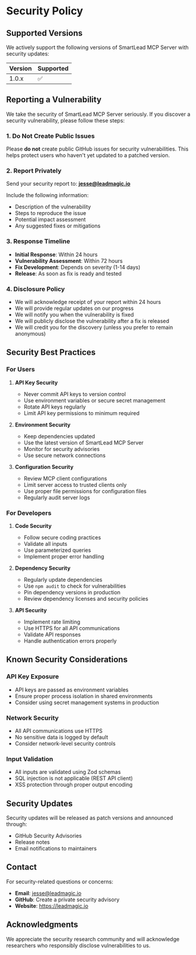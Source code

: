 # Security Policy

## Supported Versions

We actively support the following versions of SmartLead MCP Server with security updates:

| Version | Supported          |
| ------- | ------------------ |
| 1.0.x   | :white_check_mark: |

## Reporting a Vulnerability

We take the security of SmartLead MCP Server seriously. If you discover a security vulnerability, please follow these steps:

### 1. Do Not Create Public Issues

Please **do not** create public GitHub issues for security vulnerabilities. This helps protect users who haven't yet updated to a patched version.

### 2. Report Privately

Send your security report to: **jesse@leadmagic.io**

Include the following information:
- Description of the vulnerability
- Steps to reproduce the issue
- Potential impact assessment
- Any suggested fixes or mitigations

### 3. Response Timeline

- **Initial Response**: Within 24 hours
- **Vulnerability Assessment**: Within 72 hours
- **Fix Development**: Depends on severity (1-14 days)
- **Release**: As soon as fix is ready and tested

### 4. Disclosure Policy

- We will acknowledge receipt of your report within 24 hours
- We will provide regular updates on our progress
- We will notify you when the vulnerability is fixed
- We will publicly disclose the vulnerability after a fix is released
- We will credit you for the discovery (unless you prefer to remain anonymous)

## Security Best Practices

### For Users

1. **API Key Security**
   - Never commit API keys to version control
   - Use environment variables or secure secret management
   - Rotate API keys regularly
   - Limit API key permissions to minimum required

2. **Environment Security**
   - Keep dependencies updated
   - Use the latest version of SmartLead MCP Server
   - Monitor for security advisories
   - Use secure network connections

3. **Configuration Security**
   - Review MCP client configurations
   - Limit server access to trusted clients only
   - Use proper file permissions for configuration files
   - Regularly audit server logs

### For Developers

1. **Code Security**
   - Follow secure coding practices
   - Validate all inputs
   - Use parameterized queries
   - Implement proper error handling

2. **Dependency Security**
   - Regularly update dependencies
   - Use `npm audit` to check for vulnerabilities
   - Pin dependency versions in production
   - Review dependency licenses and security policies

3. **API Security**
   - Implement rate limiting
   - Use HTTPS for all API communications
   - Validate API responses
   - Handle authentication errors properly

## Known Security Considerations

### API Key Exposure

- API keys are passed as environment variables
- Ensure proper process isolation in shared environments
- Consider using secret management systems in production

### Network Security

- All API communications use HTTPS
- No sensitive data is logged by default
- Consider network-level security controls

### Input Validation

- All inputs are validated using Zod schemas
- SQL injection is not applicable (REST API client)
- XSS protection through proper output encoding

## Security Updates

Security updates will be released as patch versions and announced through:

- GitHub Security Advisories
- Release notes
- Email notifications to maintainers

## Contact

For security-related questions or concerns:

- **Email**: jesse@leadmagic.io
- **GitHub**: Create a private security advisory
- **Website**: https://leadmagic.io

## Acknowledgments

We appreciate the security research community and will acknowledge researchers who responsibly disclose vulnerabilities to us.
